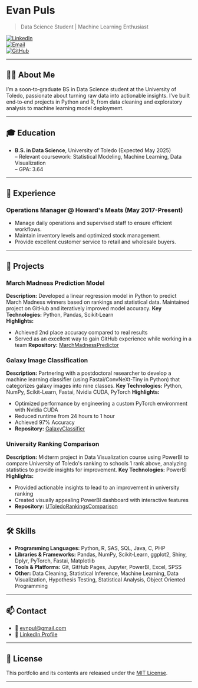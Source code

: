 # Evan Puls

> Data Science Student | Machine Learning Enthusiast

[![LinkedIn][badge-linkedin]][linkedin]  
[![Email][badge-email]][email]  
[![GitHub][badge-github]][github]

---

## 🧑‍🎓 About Me

I’m a soon‑to‑graduate BS in Data Science student at the University of Toledo, passionate about turning raw data into actionable insights. I’ve built end‑to‑end projects in Python and R, from data cleaning and exploratory analysis to machine learning model deployment.

---

## 🎓 Education

- **B.S. in Data Science**, University of Toledo (Expected May 2025)  
  – Relevant coursework: Statistical Modeling, Machine Learning, Data Visualization  
  – GPA: 3.64

---

## 💼 Experience

### Operations Manager @ Howard's Meats (May 2017-Present)  
- Manage daily operations and supervised staff to ensure efficient workflows.
- Maintain inventory levels and optimized stock management.
- Provide excellent customer service to retail and wholesale buyers.

---

## 🚀 Projects

### March Madness Prediction Model  
**Description:** Developed a linear regression model in Python to predict March Madness winners based on rankings and statistical data. Maintained project on GitHub and iteratively improved model accuracy.
**Key Technologies:** Python, Pandas, Scikit‑Learn  
**Highlights:**  
- Achieved 2nd place accuracy compared to real results
- Served as an excellent way to gain GitHub experience while working in a team
**Repository:** [MarchMadnessPredictor](https://github.com/pulsevan/MarchMadnessPredictor)

### Galaxy Image Classification
**Description:** Partnering with a postdoctoral researcher to develop a machine learning classifier (using Fastai/ConvNeXt-Tiny in Python) that categorizes galaxy images into nine classes.
**Key Technologies:** Python, NumPy, Scikit-Learn, Fastai, Nvidia CUDA, PyTorch
**Highlights:**  
- Optimized performance by engineering a custom PyTorch environment with Nvidia CUDA
- Reduced runtime from 24 hours to 1 hour
- Achieved 97% Accuracy
- **Repository:** [GalaxyClassifier](https://github.com/pulsevan/GalaxyClassifier)

### University Ranking Comparison
**Description:** Midterm project in Data Visualization course using PowerBI to compare University of Toledo's ranking to schools 1 rank above, analyzing statistics to provide insights for improvement.
**Key Technologies:** PowerBI
**Highlights:**  
- Provided actionable insights to lead to an improvement in university ranking
- Created visually appealing PowerBI dashboard with interactive features
- **Repository:** [UToledoRankingsComparison](https://github.com/pulsevan/UToledoRankingsComparison)

---

## 🛠️ Skills

- **Programming Languages:** Python, R, SAS, SQL, Java, C, PHP
- **Libraries & Frameworks:** Pandas, NumPy, Scikit‑Learn, ggplot2, Shiny, Dplyr, PyTorch, Fastai, Matplotlib
- **Tools & Platforms:** Git, GitHub Pages, Jupyter, PowerBI, Excel, SPSS
- **Other:** Data Cleaning, Statistical Inference, Machine Learning, Data Visualization, Hypothesis Testing, Statistical Analysis, Object Oriented Programming

---

## 📫 Contact

- 📧 [evnpul@gmail.com][email]  
- 🔗 [LinkedIn Profile][linkedin]  

---

## 📑 License

This portfolio and its contents are released under the [MIT License](LICENSE).

---

<!--[badge definitions]-->
[badge-github]: https://img.shields.io/badge/GitHub-Follow-black?style=social&logo=githu
[badge-linkedin]: https://img.shields.io/badge/LinkedIn-Connect-blue?style=social&logo=linkedin  
[badge-email]: https://img.shields.io/badge/Email-Get%20in%20Touch-red?style=social&logo=gmail  
[github]: https://github.com/pulsevan 
[linkedin]: https://linkedin.com/in/evanpuls 
[email]: mailto:evnpul@gmail.com
